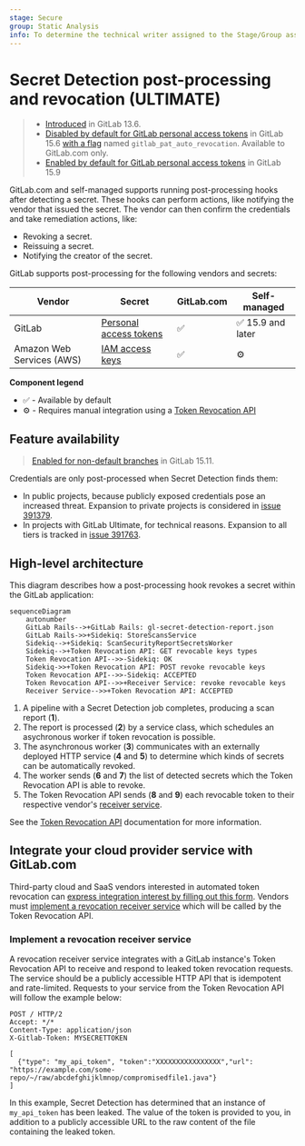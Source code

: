 ```yaml
---
stage: Secure
group: Static Analysis
info: To determine the technical writer assigned to the Stage/Group associated with this page, see https://about.gitlab.com/handbook/product/ux/technical-writing/#assignments
---
```


# Secret Detection post-processing and revocation **(ULTIMATE)**

> - [Introduced](https://gitlab.com/groups/gitlab-org/-/epics/4639) in GitLab 13.6.
> - [Disabled by default for GitLab personal access tokens](https://gitlab.com/gitlab-org/gitlab/-/issues/371658) in GitLab 15.6 [with a flag](../../../administration/feature_flags.md) named `gitlab_pat_auto_revocation`. Available to GitLab.com only.
> - [Enabled by default for GitLab personal access tokens](https://gitlab.com/gitlab-org/gitlab/-/issues/371658) in GitLab 15.9

GitLab.com and self-managed supports running post-processing hooks after detecting a secret. These
hooks can perform actions, like notifying the vendor that issued the secret.
The vendor can then confirm the credentials and take remediation actions, like:

- Revoking a secret.
- Reissuing a secret.
- Notifying the creator of the secret.

GitLab supports post-processing for the following vendors and secrets:

| Vendor | Secret | GitLab.com | Self-managed |
| ----- | --- | --- | --- |
| GitLab | [Personal access tokens](../../profile/personal_access_tokens.md) | ✅ | ✅ 15.9 and later |
| Amazon Web Services (AWS) | [IAM access keys](https://docs.aws.amazon.com/IAM/latest/UserGuide/id_credentials_access-keys.html) | ✅ | ⚙ |

**Component legend**

- ✅ - Available by default
- ⚙ - Requires manual integration using a [Token Revocation API](../../../development/sec/token_revocation_api.md)

## Feature availability

> [Enabled for non-default branches](https://gitlab.com/gitlab-org/gitlab/-/issues/299212) in GitLab 15.11.

Credentials are only post-processed when Secret Detection finds them:

- In public projects, because publicly exposed credentials pose an increased threat. Expansion to private projects is considered in [issue 391379](https://gitlab.com/gitlab-org/gitlab/-/issues/391379).
- In projects with GitLab Ultimate, for technical reasons. Expansion to all tiers is tracked in [issue 391763](https://gitlab.com/gitlab-org/gitlab/-/issues/391763).

## High-level architecture

This diagram describes how a post-processing hook revokes a secret within the GitLab application:

```mermaid
sequenceDiagram
    autonumber
    GitLab Rails-->+GitLab Rails: gl-secret-detection-report.json
    GitLab Rails->>+Sidekiq: StoreScansService
    Sidekiq-->+Sidekiq: ScanSecurityReportSecretsWorker
    Sidekiq-->+Token Revocation API: GET revocable keys types
    Token Revocation API-->>-Sidekiq: OK
    Sidekiq->>+Token Revocation API: POST revoke revocable keys
    Token Revocation API-->>-Sidekiq: ACCEPTED
    Token Revocation API-->>+Receiver Service: revoke revocable keys
    Receiver Service-->>+Token Revocation API: ACCEPTED
```

1. A pipeline with a Secret Detection job completes, producing a scan report (**1**).
1. The report is processed (**2**) by a service class, which schedules an asychronous worker if token revocation is possible.
1. The asynchronous worker (**3**) communicates with an externally deployed HTTP service
   (**4** and **5**) to determine which kinds of secrets can be automatically revoked.
1. The worker sends (**6** and **7**) the list of detected secrets which the Token Revocation API is able to
   revoke.
1. The Token Revocation API sends (**8** and **9**) each revocable token to their respective vendor's [receiver service](#integrate-your-cloud-provider-service-with-gitlabcom).

See the [Token Revocation API](../../../development/sec/token_revocation_api.md) documentation for more
information.

## Integrate your cloud provider service with GitLab.com

Third-party cloud and SaaS vendors interested in automated token revocation can
[express integration interest by filling out this form](https://forms.gle/wWpvrtLRK21Q2WJL9).
Vendors must [implement a revocation receiver service](#implement-a-revocation-receiver-service)
which will be called by the Token Revocation API.

### Implement a revocation receiver service

A revocation receiver service integrates with a GitLab instance's Token Revocation API to receive and respond
to leaked token revocation requests. The service should be a publicly accessible HTTP API that is
idempotent and rate-limited. Requests to your service from the Token Revocation API will follow the example
below:

```plaintext
POST / HTTP/2
Accept: */*
Content-Type: application/json
X-Gitlab-Token: MYSECRETTOKEN

[
  {"type": "my_api_token", "token":"XXXXXXXXXXXXXXXX","url": "https://example.com/some-repo/~/raw/abcdefghijklmnop/compromisedfile1.java"}
]
```

In this example, Secret Detection has determined that an instance of `my_api_token` has been leaked. The
value of the token is provided to you, in addition to a publicly accessible URL to the raw content of the
file containing the leaked token.
